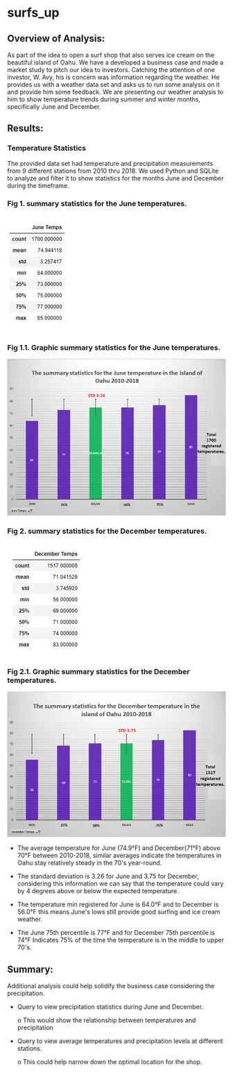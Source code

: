 # surfs_up
## Overview of Analysis:
As part of the idea to open a surf shop that also serves ice cream on the beautiful island of Oahu. We have a developed a business case and made a market study to pitch our idea to investors. Catching the attention of one investor, W. Avy, his is concern was information regarding the weather. He provides us with a weather data set and asks us to run some analysis on it and provide him some feedback. We are presenting our weather analysis to him to show temperature trends during summer and winter months, specifically June and December.

## Results:
### Temperature Statistics ###
The provided data set had temperature and precipitation measurements from 9 different stations from 2010 thru 2018. We used Python and SQLite to analyze and filter it to show statistics for the months June and December during the timeframe.
### Fig 1. summary statistics for the June temperatures. 
![](ResourcesM9/juntemp.png) 
### Fig 1.1. Graphic summary statistics for the June temperatures. 
![](ResourcesM9/june-temp.png) 

### Fig 2. summary statistics for the December temperatures. 
![](ResourcesM9/dectemp.png) 
### Fig 2.1. Graphic summary statistics for the December temperatures. 
![](ResourcesM9/dec-temp.png) 
  
* 	The average temperature for June (74.9°F) and December(71°F) above 70°F between 2010-2018, similar averages indicate the temperatures in Oahu stay relatively steady in the 70's year-round.

* 	The standard deviation is 3.26 for June and 3.75 for December, considering this information we can say that the temperature could vary by 4 degrees above or below the expected temperature.

* 	 The temperature min registered for June is 64.0°F and to December is 56.0°F this means June's lows still provide good surfing and ice cream weather.

* 	The June 75th percentile is 77°F  and for  December 75th percentile is 74°F Indicates 75% of the time the temperature is in the middle to upper 70's.

## Summary:
Additional analysis could help solidify the business case considering the precipitation.
*	Query to view precipitation statistics during June and December.

    o	This would show the relationship between temperatures and precipitation
*	Query to view average temperatures and precipitation levels at different stations.

    o	This could help narrow down the optimal location for the shop.
